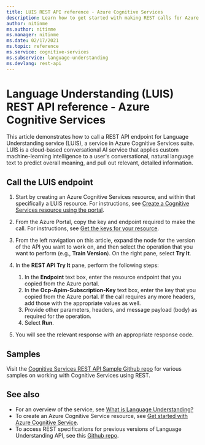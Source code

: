 ```yaml
---
title: LUIS REST API reference - Azure Cognitive Services
description: Learn how to get started with making REST calls for Azure Cognitive Services Language Understanding (LUIS)
author: nitinme
ms.author: nitinme
ms.manager: nitinme
ms.date: 02/17/2021
ms.topic: reference
ms.service: cognitive-services
ms.subservice: language-understanding
ms.devlang: rest-api
---
```


# Language Understanding (LUIS) REST API reference - Azure Cognitive Services

This article demonstrates how to call a REST API endpoint for Language Understanding service  (LUIS), a service in Azure Cognitive Services suite. LUIS is a cloud-based conversational AI service that applies custom machine-learning intelligence to a user's conversational, natural language text to predict overall meaning, and pull out relevant, detailed information.

## Call the LUIS endpoint

1. Start by creating an Azure Cognitive Services resource, and within that specifically a LUIS resource. For instructions, see [Create a Cognitive Services resource using the portal](https://docs.microsoft.com/azure/cognitive-services/cognitive-services-apis-create-account).
1. From the Azure Portal, copy the key and endpoint required to make the call. For instructions, see [Get the keys for your resource](https://docs.microsoft.com/en-us/azure/cognitive-services/cognitive-services-apis-create-account#get-the-keys-for-your-resource).
1. From the left navigation on this article, expand the node for the version of the API you want to work on, and then select the operation that you want to perform (e.g., **Train Version**). On the right pane, select **Try It**.
1. In the **REST API Try It** pane, perform the following steps:

    1. In the **Endpoint** text box, enter the resource endpoint that you copied from the Azure portal.
    1. In the **Ocp-Apim-Subscription-Key** text box, enter the key that you copied from the Azure portal. If the call requires any more headers, add those with the appropriate values as well.
    1. Provide other parameters, headers, and message payload (body) as required for the operation.
    1. Select **Run**.
1. You will see the relevant response with an appropriate response code.

## Samples
Visit the [Cognitive Services REST API Sample Github repo](https://github.com/Azure-Samples/cognitive-services-REST-api-samples) for various samples on working with Cognitive Services using REST.

## See also

- For an overview of the service, see [What is Language Understanding?](https://docs.microsoft.com/azure/cognitive-services/luis/what-is-luis)
- To create an Azure Cognitive Service resource, see [Get started with Azure Cognitive Service](https://docs.microsoft.com/azure/cognitive-services/cognitive-services-apis-create-account).
- To access REST specifications for previous versions of Language Understanding API, see this [Github repo](https://github.com/Azure/azure-rest-api-specs/tree/master/specification/cognitiveservices/data-plane/LUIS).
